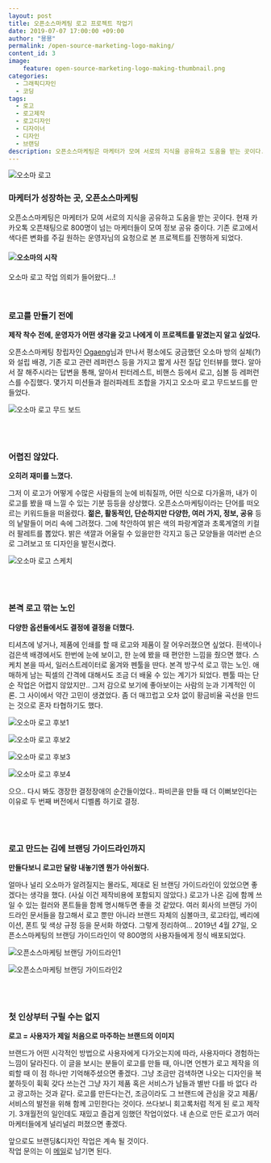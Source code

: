 ```yaml
---
layout: post
title: 오픈소스마케팅 로고 프로젝트 작업기
date: 2019-07-07 17:00:00 +09:00
author: "묭묭"
permalink: /open-source-marketing-logo-making/
content_id: 3
image:
    feature: open-source-marketing-logo-making-thumbnail.png
categories:
  - 그래픽디자인
  - 코딩
tags:
  - 로고
  - 로고제작
  - 로고디자인
  - 디자이너
  - 디자인
  - 브랜딩
description: 오픈소스마케팅은 마케터가 모여 서로의 지식을 공유하고 도움을 받는 곳이다. 현재 카카오톡 오픈채팅으로 800명이 넘는 마케터들이 모여 정보 공유 중이다. 기존 로고에서 색다른 변화를 주길 원하는 운영자님의 요청으로 본 프로젝트를 진행하게 되었다.
---
```


![오소마 로고](https://lh3.googleusercontent.com/i3ab1IAIMn98C_HN-bLiT4tQjdGQY1TCXaMNKWM-gzmuAh7GVwcI5RXMb0T0c87ZfBf-z2K-JkbIqz86qoYaGI3buBvl6HGgvxj7Rv2XbeZdAKl4SvLl9NxUFxtKalreTtGRl3SMWArr6zmbE-gaw_uOopz2gNCZ7mV_jFuYeToqmzdDcBDc71t6ce6nIYM2yx1xaL6RXm7doI0GeQv3KQYiEziZCZZc5KU0sGNjVLB6Ks5yYeRXjVmL6ulNyGSGBGBkKmoj_d4IAHnWz0MXsbFEslT7kkFfRg9gv8Uq4IiOCevZzIjJGWxfV5vabLDazl0HBRDmHJnhN2QNigZcItMqqG4WmWM8yRn3KcvRmqdtR6RcCqGwi1OZSsU8yrgwQNUvRSo_duyc8SVGQ36YJSSuA97EoFufxmuRKWKXXGJv0ML2zAm4X3AnLXLGjFhCXFWt7moDFuqIrEom9XZX1Ig6NKEnQYlRc7C2SSBrzbyGYB1-NxQhlDMKaWlboS555C9Y8JAB5L0d05FVMoulPU1D0W1jAoy_f0uMy-yeG3T_v55q-TdZeBYoR2WIz5xB3mj5waM75fmDRrNwtv_qjnWfvyOeeWCECxcESrxOi9qhr3NEGwFNVMNTOg0l2PLwWk86Nkpsml_Rz390QLrqhRajNqQTkPQ1GLNEvy1QcLCviMI62GNsTxUnm0ibQHgc6Fpr3LTO69iBOsPogGrMeq-o=w390-h292-no)

### 마케터가 성장하는 곳, 오픈소스마케팅

오픈소스마케팅은 마케터가 모여 서로의 지식을 공유하고 도움을 받는 곳이다. 현재 카카오톡 오픈채팅으로 800명이 넘는 마케터들이 모여 정보 공유 중이다. 기존 로고에서 색다른 변화를 주길 원하는 운영자님의 요청으로 본 프로젝트를 진행하게 되었다.

<!--more-->

#### ![오소마의 시작](https://lh3.googleusercontent.com/fCNZsYDcHs6Ekp1riDUFh1P3cc8zzb4hc4sTHuDcgGy8DxL7XIHrhykepMYmreKCb3mBYUCnVb-wzcD6wgtTzhDyojhxm4kIN9uF2fA_vpnu28fXzHDY6-r5xtDYV9Abr1AwXQCqag=w499-h943-no)

오소마 로고 작업 의뢰가 들어왔다...!

<br>



### 로고를 만들기 전에

**제작 착수 전에, 운영자가 어떤 생각을 갖고
나에게 이 프로젝트를 맡겼는지 알고 싶었다.**

오픈소스마케팅 창립자인 [Ogaeng](<https://ogaeng.com/>)님과 만나서 평소에도 궁금했던 오소마 방의 실체(?)와 설립 배경, 기존 로고 관련 레퍼런스 등을 가지고 짧게 사전 질답 인터뷰를 했다. 알아서 잘 해주시라는 답변을 통해, 알아서 핀터레스트, 비핸스 등에서 로고, 심볼 등 레퍼런스를 수집했다. 몇가지 미션들과 컬러파레트 조합을 가지고 오소마 로고 무드보드를 만들었다.

![오소마 로고 무드 보드](https://lh3.googleusercontent.com/IVnV_yysrC5wGwXNALR5nNd4LA6iI5N4DNZOeEKNvPPhe3TRPGyzf_kTjQ62D-aXKyrSbjKq2xRkw6O_UPVllPsPwfeiVcHNkUn0aH4PSu0i8c8A7MmXkEFu8yMaLhQd1MHg1zyz6JS7tSgDzbOIRj-euHYE098meGD7waX_J4GZsJEikQzjASDJWuDV1uVRSkcu_qAsJxcilc1OYigJQpwZNTZuywAGjs2Jp9m2heDB6LPg4J_nLz7NSsW3h2TA_zRBOfAmUVlo6bn58vKoGy4eRvW69ELNrxKRiO31ub58xoxj6TaVmTPOi4LDfSfNtuOuduObNbjTZLuCX-rRqyA_rEu3VTIOs1QrFiWXHbr2ZMI2qhZ1aMgEgQgTL8bvI61DPF3qiKF4UzqOhrl_kEJfS4WGAApqtjXTcFTR9YcwaCFZoZUS7L02xcdveQD1Qh3GeJ5gVQBIn_UgNq-3DbiCLRISSNObhwV6NYPhTsXzMe-PmyRrtr1GRQXbOG1DZ9SXMB3vBSy35KnLc86M--5HLqGvQbubJFEi-Tko0_l40ZgQaJS2z8HsAbbiOHtiTOtjD_gBz2ES3foc5P6EKVEzOXEG3_SNSoDhNx6nLdgYk4_BNYQPaU_UHcghd4Z_DD1HPG2VtE8-UwrmawYeUCl6lFKnQkPizBg-CsIsHA3KuhvQI2ZvH49fYqv_eJfGwj7h2O0gVRDO9UkdYCMfwBWI=w1132-h640-no)

<br>
<br>



### 어렵진 않았다.

**오히려 재미를 느꼈다.**

그저 이 로고가 어떻게 수많은 사람들의 눈에 비춰질까, 어떤 식으로 다가올까, 내가 이 로고를 봤을 때 느낄 수 있는 기분 등등을 상상했다. 오픈소스마케팅이라는 단어를 떠오르는 키워드들을 떠올렸다. **젊은, 활동적인, 단순하지만 다양한, 여러 가지, 정보, 공유** 등의 낱말들이 머리 속에 그려졌다. 그에  착안하여 밝은 색의 파랑계열과 초록계열의 키컬러 팔레트를 뽑았다. 밝은 색깔과 어울릴 수 있을만한 각지고 둥근 모양들을 여러번 손으로 그려보고 또 디자인을 발전시켰다.

![오소마 로고 스케치](https://lh3.googleusercontent.com/0T1s5gvjZXYI7Vx4hywyGK7oMeWH5mIILmPT81TRgLqI0WG7VHUGGlzRCDgpfqOJZJzca4tMiFXoMEAuli4zJoQ2ANGZLD8myaNgKMziHEQQ176rzstP1dc4ad269F4HbmkjlkuuZH74V243YQKkLR_Psku-binJDJw5K_dsAL_Z5Fxl1gqZWULkEQlDrpfgU4MC92-ARUYTyUYwYE7lQvJSx7HxSFfItRf8q_mNdWeZaIWad9jrz5I5rSkURxs52IxT_y9dG4mh1cZNwLnmAXzrqqQPyi44i5DL5dzo1-oDyWWRR1qHU7o1hDUPn4llQ8hr7K38SBobab61Jumfxq9LFqa3p5YyNCV80fpWLR2yWvEGIRn5nmRiGE7HBl9v9tvHwWzBQbEUiX4cOY1GCQuttUw9ok96Xo3yefQHkM_s7WBOZW_MBhXBH8aQHUItk0RJ3zPItt8GLy-Mkca22MO2Wz5UsDXnQtIzPkAHCEzWq5dLzlAiSEXwrARONLOk3Jdar_CfRNePzgl4ufHYi4CqZqY8MKygzrdE8AQMDx4ILtwupODQkcz4BWJy1YsXNvcQv-kbO64KWr8DzpGD4FJwx6iY0S7Mo8khNLH47dHG0cUYZXxbpH31lJX0SuGg1x_04ulEiP1IfkzfRo-apEFFzKFosRAZHUb4KnEB_QwTH1byfZQKC8P47lNWSbrGEBZokBpX0RPcdTRlNgJOBEQ5=w1118-h626-no)


<br>
<br>


### 본격 로고 깎는 노인

**다양한 옵션들에서도 결정에 결정을 더했다.**

티셔츠에 넣거나, 제품에 인쇄를 할 때 로고와 제품이 잘 어우러졌으면 싶었다. 흰색이나 검은색 배경에서도 한번에 눈에 보이고, 한 눈에 봤을 때 편안한 느낌을 줬으면 했다. 스케치 본을 따서, 일러스트레이터로 옮겨와 펜툴을 딴다. 본격 방구석 로고 깎는 노인. 애매하게 남는 픽셀의 간격에 대해서도 조금 더 배울 수 있는 계기가 되었다. 펜툴 따는 단순 작업은 어렵지 않았지만.. 그저 감으로 보기에 좋아보이는 사람의 눈과 기계적인 이론. 그 사이에서 약간 고민이 생겼었다. 좀 더 매끄럽고 오차 없이 황금비율 곡선을 만드는 것으로 혼자 타협하기도 했다.



![오소마 로고 후보1](https://lh3.googleusercontent.com/1p1wDpeMQYx1QXKdgA2Xh4uGKKFu193FxmXEg56i-WSo12iAzilq4AukjY8FxFOnlFgO_D-wUiCo4l5VZ9H8Q767U4Ls-fUJ92ZkJjBX8ZyLm6KI89y5eb-MpK2UOsG_f0qPv9udzwzxM2NJ7fcLVbzBR5FZFWZGgyy3DrMW4ffd6Yy6oSw_H8O1R2iUaUmkrI8sMcJjWtbhgppW7d1eNPwAMyuceZNwV99uDhw9ebOmhnlUHdxu0W3Q6NB47HaqWF0NxcOHeiLl1nt8SpuAYloEdVWTQKkHoFjPWMPt2AkT-v6SV8CuuLS5cG4r7t30mi_SnWU6ypE8PDpiMwsXXO1QCP4v4iETBvPNQiMc6cLPKmdNLIsOJLQh_nOX4sGxB8H-AI0h1Cpx_xYgl2deN1Yek1VwUVprcmTR7jCUoMJElI1kAe2XUham7rMoDD_HO7ywDN8C8UUctZNLvQL1HP8NP1nivUwsn87taNqL0dtqF0-00wYdTksWIGe2Yea9StCIi5_VBhdMRvyuMgLG1Skn-oWONMGL2h13Zej5qXhM65ymGaZFQJUTizHnP48SjQ1VJ-DZn2jx_Fp9TYra5csC_c0vSlgx3XbNedf7mu19dFyqbxAzz3thf6qhzScIRuZhChLGNT4MWC_elCyUrjxloK3wCgE=w1109-h618-no)

![오소마 로고 후보2](https://lh3.googleusercontent.com/e7D1_BkV68LiHc5BzfCq32aGnfM76jq1Kn1b62DoqRDfyysoZaq-X1_6uCIXFbl4BkzX51Z8vaS6pjqw72xWN-W-ahX7_d1QFEBVP1yJBT7NaVRu22v8IV83kRh8dTRbqCYbcXc_Gq7XNjXpwk3_HqOPDIy0ey-1Eqkn_OACygiGmzfizBpopYd0HF-K3VuoaNLSHGYolCygKi0gVYrOiDmkqMjrfGWosF5me_bbMudLXFUfXEznY2S1bFfJVYfcOw5lpcBPmVu_LfZSfXqsTDX03s1aNcZLNXhNRrFL2DYQJFGBB_U4Y157CWUgUya7w-WiTJhiiekGlQk74PlNbwgEKKX0jmvLk0DFU5G9l5u3ucCuB2yms0efAPFwjk7bSOZmdO5pCVEhPJTuLQI4fLDGNbFR_pJG4l7kU3KcMniKcML4ZOpcPiiyD-70uUxlzabl-YE2r2EzcbjgDHtA5tX6Mjaduy11_gogW4vx1i8XGd5TeOX4mtaxOXyIe3FyNt02Fqujt1EgrRKwSYeyzG8MJFWgJbyvzjbV_1VoKfmubLnABhrlwgrJyQuM2_PTgyEzoXju3xS9XN67mZVtMxvTpWViAXOG8zXVXuc7h6AQ3j-IEG-x7sLRmBlFtuCJPEIyjGLX5RZkhqU4MPALwg73TE6sHTeQYL4DEPCUvpMV9l0R-x-QyKUGOjlW5VdRJpj4iO9VB1OvvMLvqYQ8q_W2=w1111-h615-no)

![오소마 로고 후보3](https://lh3.googleusercontent.com/jVulaAP23T38od5AshWbYI1J3cVfZo2UpMlM1cUSMNaZwXnaOPRqdMoH_o6xbFwE-r_xSIELfTJLH4tHzA3o8nS84vDPaos_-EcQkWN9J_2rkNO9xOGcXerDZJLxZ8w9mC0SzPP4b3eSUqtZWgS5R9MtTHLT_CukOvIDU59sOVPf3KngHrG8XlzGGMfr9YEc5UCkD5vRz_CLPCTg4Hzmn96GiJ1LxSMT8nnxXG_L4GhvD9YEPedMhmoroo-EwDjvQmWp_-N7IqnFchjTHd31O3q5ojDOWlqfqdZvCvZwKiftu6TWSUbBW7lTBdHWQyh1vq30V1LYgKepIAcaV8fzVsn-6NJ5cW7PzGne_UNDTZ51cbcobZ5j5ot4MC6QYarpVyC5s8A94cDAjvY-EIsnUn7TgOLWWhWYH_65hHXSYVZnrbaxUq0hgAvqYyc6yw14HSZde7IM4B7fvIliwkoCLJLRs3LwuqeSk5T_LY722J1AgJMBVEQwO_h-MWLgwcXxldtYL2-kMX-hwHE8VsjVGvfXr7EDKs7VopDxlkgU7OClJN9-nwRkCuw6_aTwM2DwvoardsFwSSJ_pjtfsclL53eBnJfJVQL2pMu0Srg_TDtmyJOXuzfZIF6BTSSAopPfkJn4kSin6JMMdCRm8BV2mD5UWNDDQqpacrgipBdvFO0LlmO3BDYqrUhnJjNs47AxsLknsbnX_xrPeG93BIYLoAax=w1108-h612-no)

![오소마 로고 후보4](https://lh3.googleusercontent.com/eAOI6Q3cO5CuQzglBHgfch8ufmbHo6eGP-D2pyBCB24-uK_VFCl_fLLSprsqjfQxTGYohY0-QQlwF--kW6o2Qu2RuoDFZy9ZwbfMypwju0fiLjaUbGTF9I2_sy-3-kNF9TKGDAeSb4v7OviIBWys1kzDbPeWkPx6rqnHiXhEp8UsP41syigRn_G6C7SwByltn80zmMuMK0aDHY1gEiKA3kC6Kb6zvhUXsTy-RKoE9RHJAKs3F-kG0GJ4Zu1qD1-kwzzHEi23aAnVX8R5w5Ur8Qv5janM31V5dJQMwrd_CKCi9W61kA10ewYGRzUGixLkij3G8oHX3rnrNAVbhEpk1C85rtH0VW9YKW_tPalFZt-6BC8ch0DkAwYLZgdyVcdPH4geZJA6PD2z4jUmKVvMDKbM7fU7goTCTZwj__nqYYpIL2r47kI4vfyVj-c-PAJYYAAg7fEUKnfu5WZsGR1nhwUkfg7LqW8qHyp9WRQIsFYbXHeJoPyEWp0vPWgpBQh53Bx50d4-RmllA8c0aNdH7iDhbpJgESJzIn9LAEQGS_SGsJDwom1Ah5RPJnRG_KX-ZmKtHysg-BrO7rwq5Y6z3stx-9mqEu61_T6KHG7rcoBpji-9am_Xd-s5UhF72iC966ShFggB5Ic4zsBdN0w7HTqE3OhexRmqfNYTICslMkSHvimTqtHd4XUWag7FelkrwZz8uMgxCYLeC_S5zZdfIIuy=w1119-h623-no)

으으.. 다시 봐도 갱장한 결정장애의 순간들이었다..
파비콘을 만들 때 더 이뻐보인다는 이유로 두 번째 버전에서 디벨롭 하기로 결정.

<br>
<br>



### 로고 만드는 김에 브랜딩 가이드라인까지

**만들다보니 로고만 달랑 내놓기엔 뭔가 아쉬웠다.**

얼마나 널리 오소마가 알려질지는 몰라도, 제대로 된 브랜딩 가이드라인이 있었으면 좋겠다는 생각을 했다. (사실 이건 제작비용에 포함되지 않았다.) 로고가 나온 김에 함께 쓰일 수 있는 컬러와 폰트들을 함께 명시해두면 좋을 것 같았다. 여러 회사의 브랜딩 가이드라인 문서들을 참고해서 로고 뿐만 아니라 브랜드 자체의 심볼마크, 로고타입, 베리에이션, 폰트 및 색상 규정 등을 문서화 하였다. 그렇게 정리하여... 2019년 4월 27일, 오픈소스마케팅의 브랜딩 가이드라인이 약 800명의 사용자들에게 정식 배포되었다.

![오픈소스마케팅 브랜딩 가이드라인1](https://lh3.googleusercontent.com/h29gyB0Nleme0CDmQnSfk52GFmlXi3kY0ptzi3oaheNPmYsQu3Pe4h4r1Se305hv7Qkefz5MGAZsl_iO8676oGaBtjuHcM-8F9Vs2kc9KiOxzOwjAZbgeL3w4DAt-zUvu4CDnt9oOCHSam0ct_mQ1rExyQ0-VUR_uAcRT5OfookACm0Pc9mzsMGAUlzR7z4ptjxmTyKOLSUfasy5_Y22czNZbxKoVCo7EjazH_M8k2h3rXXz1JvMZvDCFsCpQsuYzSIoUMghS5wTED4h8gKcbpegi2KnuRS__bLktzYGL3qsZMQRnfJMLhTAFv25h7RqcCGrN00JjgXoHde8_1psn9SeHdWhWF9Fm2oMToL1w5Bss6UQtAa5LdmW5bCOftQ6RcSVnxaAaeQEU18d6BfflhpmcHRyJyGdZsTlRsiNDQdKkJfBL9UVnYG_Oyu7-NgdScEQSoFTKH7gfXhWeqE9eTQBiWSCI8muOTNgMjDH_J_GHgPuTrDGJPFLNCexUIB7b_0pf1RcNExfN5roCPQXFjHuv3A-CdFqlnV2efhT8kmKpgptzY494sjoT5OjGtYtPNPYZzO1JShmHpRSsxM5kQbzRjWiz5EY6w3hmPVT2fpu-2mglVAa155WdELYTnyDLLAAuJrptB92hvNDq2CC5cG3zkflMJeY0Y-E6jV-4uNnbUV2_ARdVIdGfWXLPII8xYFp6VaiE8V6JDP39DxhJfoX=w1008-h711-no)

![오픈소스마케팅 브랜딩 가이드라인2](https://lh3.googleusercontent.com/mYVCb-5j-vp9AUImkmRH3ReC5PNVnaTViq5JkFuQsUbXAhb15IahbENyzwcq10DIc3FGCrvYyAIYilqCWsvCdYW7YF0VfONBbgTkygstaawjItW7otpdNkzi65SBEZkoi_VLzcuZZQZxvGu05-aVebV8xBsUrRVw4aCRG_z9TNj5XRfqFRR0fS2l9BuRajqei4eSSvO8qZjJoWD0vGvZAP2SECpspURXktEcqT7HRZ9D1GmFYKiucQTqsHAd1yzZlXQC8m-csRu_wPIoZRLDnCelRO7QohqpWyUz_HtKnLr0tQF-WqLOMp5W9CqI-N1Zb2WyVQ2gMWCUG2s3wF3cHpXyKIHH9Z3dYb2M7Vo0m3qqqmZVItrNAToaAyD2OJmlnIyu8JX7hwD_KqAZPcylSIV2oD5m_OUJkQCTGG2Q2Fsai8KaqHAIR-7pPvlUisUs2vS1XsrWmwOnAzieclzyVxWJr8YYJx4uL7rCV74xVkov2i4SfuRw00Z75rhKo1ZPzZuuRcIbgfP33hRDaPx1NVnF2vICKdhyefxCE-Rj6uir3mqxU_f-woLn34kG3vsPF005BJ_HMTDcoTBtyvvcc3CCR1smjd9QgsMipE0hf6EWnvgKPXc0wblRyG5iUanE1dPpYNa7Jc_rYuAgNmB2m4a1FMVvlNJDZM6Tj9hhJLwS4QzhtTQmsqA6zVKA3fK_843GqgU3L0hvUKFkUZTxJCOi=w1009-h709-no)


<br>
<br>


### 첫 인상부터 구릴 수는 없지

**로고 = 사용자가 제일 처음으로 마주하는 브랜드의 이미지**

브랜드가 어떤 시각적인 방법으로 사용자에게 다가오는지에 따라, 사용자마다 경험하는 느낌이 달라진다. 이 글을 보시는 분들이 로고를 만들 때, 아니면 언젠가 로고 제작을 의뢰할 때 이 점 하나만 기억해주셨으면 좋겠다. 그냥 조금만 검색하면 나오는 디자인을 복붙하듯이 휙휙 갖다 쓰는건 그냥 자기 제품 혹은 서비스가 남들과 별반 다를 바 없다 라고 광고하는 것과 같다. 로고를 만든다는건, 조금이라도 그 브랜드에 관심을 갖고 제품/서비스의 발전을 위해 함께 고민한다는 것이다. 쓰다보니 회고록처럼 적게 된 로고 제작기. 3개월전의 일인데도 재밌고 즐겁게 임했던 작업이었다. 내 손으로 만든 로고가 여러 마케터들에게 널리널리 퍼졌으면 좋겠다.

앞으로도 브랜딩&디자인 작업은 계속 될 것이다. <br> 작업 문의는 이 [메일](<mailto:iam@yumihong.com>)로 남기면 된다.
